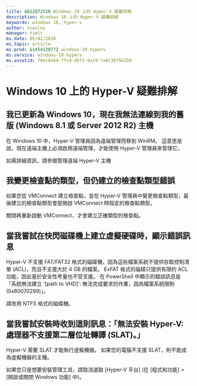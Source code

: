 ```yaml
---
title: &622872510 Windows 10 上的 Hyper-V 疑難排解
description: Windows 10 上的 Hyper-V 疑難排解
keywords: windows 10, hyper-v
author: scooley
manager: timlt
ms.date: 05/02/2016
ms.topic: article
ms.prod: &1454120772 windows-10-hyperv
ms.service: windows-10-hyperv
ms.assetid: f0ec8eb4-ffc4-4bf1-9a19-7a8c3975b359
---
```


# Windows 10 上的 Hyper-V 疑難排解

## 我已更新為 Windows 10，現在我無法連線到我的舊版 (Windows 8.1 或 Server 2012 R2) 主機

在 Windows 10 中，Hyper-V 管理員因為遠端管理而移到 WinRM。 這意思是說，現在遠端主機上必須啟用遠端管理，才能使用 Hyper-V 管理員來管理它。

如需詳細資訊，請參閱<g id="2CapsExtId1" ctype="x-link"><g id="2CapsExtId2" ctype="x-linkText">管理遠端 Hyper-V 主機</g><g id="2CapsExtId3" ctype="x-title"></g></g>

## 我變更檢查點的類型，但仍建立的檢查點類型錯誤

如果您從 VMConnect 建立檢查點，並在 Hyper-V 管理員中變更檢查點類型，最後建立的檢查點類型會是開啟 VMConnect 時指定的檢查點類型。

關閉再重新啟動 VMConnect，才會建立正確類型的檢查點。

## 當我嘗試在快閃磁碟機上建立虛擬硬碟時，顯示錯誤訊息

Hyper-V 不支援 FAT/FAT32 格式的磁碟機，因為這些檔案系統不提供存取控制清單 (ACL)，而且不支援大於 4 GB 的檔案。 ExFAT 格式的磁碟只提供有限的 ACL 功能，因此基於安全性考量也不受支援。
在 PowerShell 中顯示的錯誤訊息是「系統無法建立 '\[path to VHD\]': 無法完成要求的作業，因為檔案系統限制 (0x80070299)」。

請改用 NTFS 格式的磁碟機。

## 當我嘗試安裝時收到這則訊息：「無法安裝 Hyper-V: 處理器不支援第二層位址轉譯 (SLAT)。」

Hyper-V 需要 SLAT 才能執行虛擬機器。 如果您的電腦不支援 SLAT，則不能成為虛擬機器的主機。

如果您只是想要安裝管理工具，請取消選取 <g id="2" ctype="x-strong">[Hyper-V 平台]</g> (在 <g id="4" ctype="x-strong">[程式和功能]</g> > <g id="6" ctype="x-strong">[開啟或關閉 Windows 功能]</g> 中)。






<!--HONumber=May16_HO1-->


